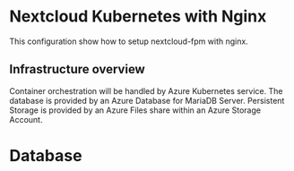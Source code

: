 # Nextcloud Kubernetes with Nginx

This configuration show how to setup nextcloud-fpm with nginx.

## Infrastructure overview

Container orchestration will be handled by Azure Kubernetes service.
The database is provided by an Azure Database for MariaDB Server.
Persistent Storage is provided by an Azure Files share within an Azure Storage Account.  

# Database
